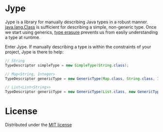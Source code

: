 # Jype

Jype is a library for manually describing Java types in a robust manner.
[java.lang.Class](http://docs.oracle.com/javase/1.5.0/docs/api/java/lang/Class.html)
is sufficient for describing a simple, non-generic type. Once we start using
generics, [type erasure](http://docs.oracle.com/javase/tutorial/java/generics/erasure.html)
prevents us from easily understanding a type at runtime.

Enter Jype. If manually describing a type is within the constraints of your
project, Jype is there to help:

```java
// String
TypeDescriptor simpleType = new SimpleType(String.class);

// Map<String, Integer>
TypeDescriptor genericType = new GenericType(Map.class, String.class, Integer.class);

// List<List<String>>
TypeDescriptor genericType = new GenericType(List.class, new GenericType(List.class, String.class));
```

# License

Distributed under the [MIT license](//github.com/thegedge/jype/blob/master/LICENSE)
